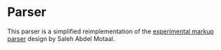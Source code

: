# Parser

This parser is a simplified reimplementation of the [experimental markup parser][experimental-markup] design by Saleh Abdel Motaal.

[experimental-markup]: <https://smotaal.github.io/experimental/markup> "Semi-contextual parsing experiments, which fall somewhere between the scope of regular expressions and the more much more advanced realms of source code parsing."
